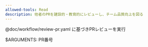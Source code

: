 ```yaml
---
allowed-tools: Read
description: 他者のPRを建設的・教育的にレビューし、チーム品質向上を図る
---
```


@doc/workflow/review-pr.yaml に基づきPRレビューを実行

$ARGUMENTS: PR番号

